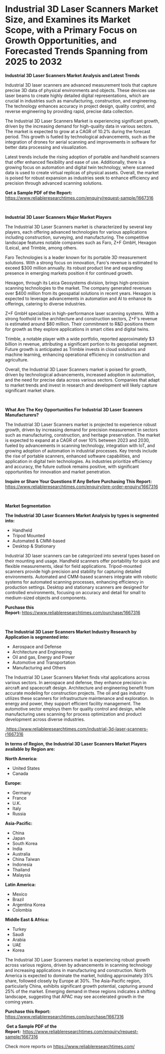 <p><h1>Industrial 3D Laser Scanners Market Size, and Examines its Market Scope, with a Primary Focus on Growth Opportunities, and Forecasted Trends Spanning from 2025 to 2032</h1></p><p><strong>Industrial 3D Laser Scanners Market Analysis and Latest Trends</strong></p>
<p><p>Industrial 3D laser scanners are advanced measurement tools that capture precise 3D data of physical environments and objects. These devices use laser beams to create highly detailed digital representations, which are crucial in industries such as manufacturing, construction, and engineering. The technology enhances accuracy in project design, quality control, and reverse engineering by providing rapid, precise data collection.</p><p>The Industrial 3D Laser Scanners Market is experiencing significant growth, driven by the increasing demand for high-quality data in various sectors. The market is expected to grow at a CAGR of 10.2% during the forecast period. This growth is fueled by technological advancements, such as the integration of drones for aerial scanning and improvements in software for better data processing and visualization.</p><p>Latest trends include the rising adoption of portable and handheld scanners that offer enhanced flexibility and ease of use. Additionally, there is a growing focus on automation and digital twin technology, where scanned data is used to create virtual replicas of physical assets. Overall, the market is poised for robust expansion as industries seek to enhance efficiency and precision through advanced scanning solutions.</p></p>
<p><strong>Get a Sample PDF of the Report:&nbsp;</strong> <a href="https://www.reliableresearchtimes.com/enquiry/request-sample/1667316?utm_campaign=3031&utm_medium=2&utm_source=Github&utm_content=ia&utm_term=11042025&utm_id=industrial-3d-laser-scanners">https://www.reliableresearchtimes.com/enquiry/request-sample/1667316</a></p>
<p>&nbsp;</p>
<p><strong>Industrial 3D Laser Scanners Major Market Players</strong></p>
<p><p>The Industrial 3D Laser Scanners market is characterized by several key players, each offering advanced technologies for various applications including construction, surveying, and manufacturing. The competitive landscape features notable companies such as Faro, Z+F GmbH, Hexagon (Leica), and Trimble, among others.</p><p>Faro Technologies is a leader known for its portable 3D measurement solutions. With a strong focus on innovation, Faro's revenue is estimated to exceed $300 million annually. Its robust product line and expanding presence in emerging markets position it for continued growth.</p><p>Hexagon, through its Leica Geosystems division, brings high-precision scanning technologies to the market. The company generated revenues over $400 million from its geospatial solutions in recent years. Hexagon is expected to leverage advancements in automation and AI to enhance its offerings, catering to diverse industries.</p><p>Z+F GmbH specializes in high-performance laser scanning systems. With a strong foothold in the architecture and construction sectors, Z+F’s revenue is estimated around $80 million. Their commitment to R&D positions them for growth as they explore applications in smart cities and digital twins.</p><p>Trimble, a notable player with a wide portfolio, reported approximately $3 billion in revenue, attributing a significant portion to its geospatial segment. Future growth is anticipated as Trimble invests in cloud solutions and machine learning, enhancing operational efficiency in construction and agriculture.</p><p>Overall, the Industrial 3D Laser Scanners market is poised for growth, driven by technological advancements, increased adoption in automation, and the need for precise data across various sectors. Companies that adapt to market trends and invest in research and development will likely capture significant market share.</p></p>
<p>&nbsp;</p>
<p><strong>What Are The Key Opportunities For Industrial 3D Laser Scanners Manufacturers?</strong></p>
<p><p>The Industrial 3D Laser Scanners market is projected to experience robust growth, driven by increasing demand for precision measurement in sectors such as manufacturing, construction, and heritage preservation. The market is expected to expand at a CAGR of over 10% between 2023 and 2030, fueled by advancements in scanning technology, integration with IoT, and growing adoption of automation in industrial processes. Key trends include the rise of portable scanners, enhanced software capabilities, and application in digital twin technologies. As industries prioritize efficiency and accuracy, the future outlook remains positive, with significant opportunities for innovation and market penetration.</p></p>
<p><strong>Inquire or Share Your Questions If Any Before Purchasing This Report:</strong> <a href="https://www.reliableresearchtimes.com/enquiry/pre-order-enquiry/1667316?utm_campaign=3031&utm_medium=2&utm_source=Github&utm_content=ia&utm_term=11042025&utm_id=industrial-3d-laser-scanners">https://www.reliableresearchtimes.com/enquiry/pre-order-enquiry/1667316</a></p>
<p>&nbsp;</p>
<p><strong>Market Segmentation</strong></p>
<p><strong>The Industrial 3D Laser Scanners Market Analysis by types is segmented into:</strong></p>
<p><ul><li>Handheld</li><li>Tripod Mounted</li><li>Automated & CMM-based</li><li>Desktop & Stationary</li></ul></p>
<p><p>Industrial 3D laser scanners can be categorized into several types based on their mounting and usage. Handheld scanners offer portability for quick and flexible measurements, ideal for field applications. Tripod-mounted scanners provide high precision and stability for capturing detailed environments. Automated and CMM-based scanners integrate with robotic systems for automated scanning processes, enhancing efficiency in production settings. Desktop and stationary scanners are designed for controlled environments, focusing on accuracy and detail for small to medium-sized objects and components.</p></p>
<p><strong>Purchase this Report:&nbsp;</strong><a href="https://www.reliableresearchtimes.com/purchase/1667316?utm_campaign=3031&utm_medium=2&utm_source=Github&utm_content=ia&utm_term=11042025&utm_id=industrial-3d-laser-scanners">https://www.reliableresearchtimes.com/purchase/1667316</a></p>
<p>&nbsp;</p>
<p><strong>The Industrial 3D Laser Scanners Market Industry Research by Application is segmented into:</strong></p>
<p><ul><li>Aerospace and Defense</li><li>Architecture and Engineering</li><li>Oil and gas, Energy and Power</li><li>Automotive and Transportation</li><li>Manufacturing and Others</li></ul></p>
<p><p>The Industrial 3D Laser Scanners Market finds vital applications across various sectors. In aerospace and defense, they enhance precision in aircraft and spacecraft design. Architecture and engineering benefit from accurate modeling for construction projects. The oil and gas industry utilizes these scanners for infrastructure maintenance and exploration. In energy and power, they support efficient facility management. The automotive sector employs them for quality control and design, while manufacturing uses scanning for process optimization and product development across diverse industries.</p></p>
<p><a href="https://www.reliableresearchtimes.com/industrial-3d-laser-scanners-r1667316?utm_campaign=3031&utm_medium=2&utm_source=Github&utm_content=ia&utm_term=11042025&utm_id=industrial-3d-laser-scanners">&nbsp;https://www.reliableresearchtimes.com/industrial-3d-laser-scanners-r1667316</a></p>
<p><strong>In terms of Region, the Industrial 3D Laser Scanners Market Players available by Region are:</strong></p>
<p>
    <p> <strong> North America: </strong>
        <ul>
            <li>United States</li>
            <li>Canada</li>
        </ul>
        </p> 
    <p> <strong> Europe: </strong>
        <ul>
            <li>Germany</li>
            <li>France</li>
            <li>U.K.</li>
            <li>Italy</li>
            <li>Russia</li>
        </ul>
        </p> 
    <p> <strong> Asia-Pacific: </strong>
        <ul>
            <li>China</li>
            <li>Japan</li>
            <li>South Korea</li>
            <li>India</li>
            <li>Australia</li>
            <li>China Taiwan</li>
            <li>Indonesia</li>
            <li>Thailand</li>
            <li>Malaysia</li>
        </ul>
        </p> 
    <p> <strong> Latin America: </strong>
        <ul>
            <li>Mexico</li>
            <li>Brazil</li>
            <li>Argentina Korea</li>
            <li>Colombia</li>
        </ul>
        </p> 
    <p> <strong> Middle East & Africa: </strong>
        <ul>
            <li>Turkey</li>
            <li>Saudi</li>
            <li>Arabia</li>
            <li>UAE</li>
            <li>Korea</li>
        </ul>
    </p>
    </p>
<p><p>The Industrial 3D Laser Scanners market is experiencing robust growth across various regions, driven by advancements in scanning technology and increasing applications in manufacturing and construction. North America is expected to dominate the market, holding approximately 35% share, followed closely by Europe at 30%. The Asia-Pacific region, particularly China, exhibits significant growth potential, capturing around 25% of the market. Emerging demand in these regions indicates a shifting landscape, suggesting that APAC may see accelerated growth in the coming years.</p></p>
<p><strong>Purchase this Report: </strong><a href="https://www.reliableresearchtimes.com/purchase/1667316?utm_campaign=3031&utm_medium=2&utm_source=Github&utm_content=ia&utm_term=11042025&utm_id=industrial-3d-laser-scanners">https://www.reliableresearchtimes.com/purchase/1667316</a></p>
<p>&nbsp;<strong>Get a Sample PDF of the Report:&nbsp;&nbsp;</strong><a href="https://www.reliableresearchtimes.com/enquiry/request-sample/1667316?utm_campaign=3031&utm_medium=2&utm_source=Github&utm_content=ia&utm_term=11042025&utm_id=industrial-3d-laser-scanners">https://www.reliableresearchtimes.com/enquiry/request-sample/1667316</a></p>
<p><strong></strong></p>
<p>Check more reports on <a href="https://www.reliableresearchtimes.com/?utm_campaign=3031&utm_medium=2&utm_source=Github&utm_content=ia&utm_term=11042025&utm_id=industrial-3d-laser-scanners">https://www.reliableresearchtimes.com/</a></p>